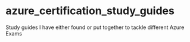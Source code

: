 # azure_certification_study_guides

Study guides I have either found or put together to tackle different Azure Exams
